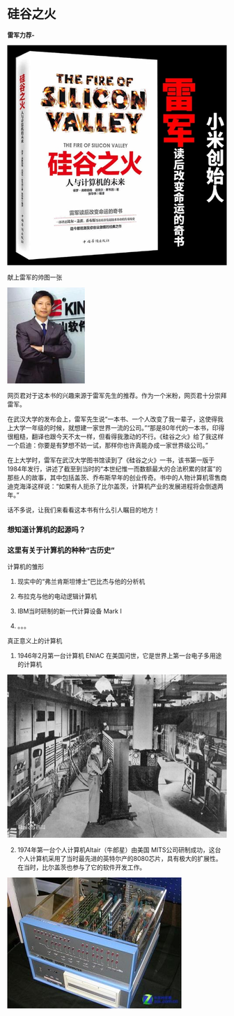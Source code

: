 硅谷之火
====================
**雷军力荐-**

![](images\硅谷之火.jpg)

献上雷军的帅图一张

![](images\leijun.jpg)

网页君对于这本书的兴趣来源于雷军先生的推荐。作为一个米粉，网页君十分崇拜雷军。

在武汉大学的发布会上，雷军先生说“一本书、一个人改变了我一辈子，这使得我上大学一年级的时候，就想建一家世界一流的公司。”“那是80年代的一本书，印得很粗糙，翻译也跟今天不太一样，但看得我激动的不行。《硅谷之火》给了我这样一个启迪：你要是有梦想不妨一试，那样你也许真能办成一家世界级公司。”

在上大学时，雷军在武汉大学图书馆读到了《硅谷之火》一书，该书第一版于1984年发行，讲述了截至到当时的“本世纪惟一而数额最大的合法积累的财富”的那些人的故事，其中包括盖茨、乔布斯早年的创业传奇。书中的人物计算机零售商迪克海泽这样说：“如果有人扼杀了比尔盖茨，计算机产业的发展进程将会倒退两年。”

话不多说，让我们来看看这本书有什么引人瞩目的地方！

### 想知道计算机的起源吗？

### 这里有关于计算机的种种“古历史”

计算机的雏形

1. 现实中的“弗兰肯斯坦博士”巴比杰与他的分析机

2. 布拉克与他的电动逻辑计算机

3. IBM当时研制的新一代计算设备 Mark I

4. 。。。

真正意义上的计算机

1. 1946年2月第一台计算机 ENIAC 在美国问世，它是世界上第一台电子多用途的计算机

![](images\eniac.jpg)

2. 1974年第一台个人计算机Altair（牛郎星）由美国 MITS公司研制成功，这台个人计算机采用了当时最先进的英特尔产的8080芯片，具有极大的扩展性。在当时，比尔盖茨也参与了它的软件开发工作。

![](images\altair.jpg)









